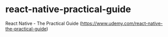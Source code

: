 # react-native-practical-guide
React Native - The Practical Guide (https://www.udemy.com/react-native-the-practical-guide)

